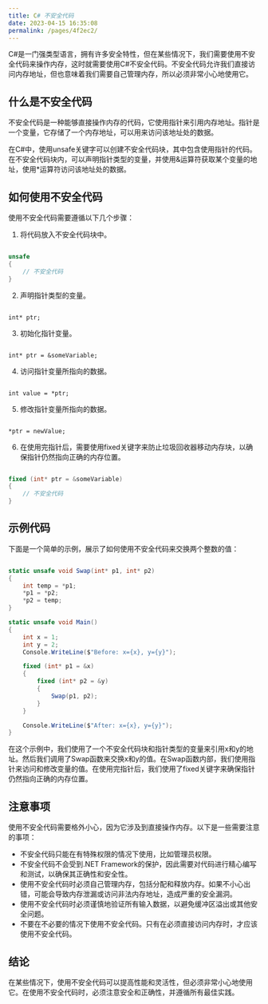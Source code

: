 ```yaml
---
title: C# 不安全代码
date: 2023-04-15 16:35:08
permalink: /pages/4f2ec2/
---
```

C#是一门强类型语言，拥有许多安全特性，但在某些情况下，我们需要使用不安全代码来操作内存，这时就需要使用C#不安全代码。不安全代码允许我们直接访问内存地址，但也意味着我们需要自己管理内存，所以必须非常小心地使用它。
## 什么是不安全代码

不安全代码是一种能够直接操作内存的代码，它使用指针来引用内存地址。指针是一个变量，它存储了一个内存地址，可以用来访问该地址处的数据。

在C#中，使用unsafe关键字可以创建不安全代码块，其中包含使用指针的代码。在不安全代码块内，可以声明指针类型的变量，并使用&运算符获取某个变量的地址，使用*运算符访问该地址处的数据。
## 如何使用不安全代码

使用不安全代码需要遵循以下几个步骤： 
1. 将代码放入不安全代码块中。

```csharp

unsafe
{
    // 不安全代码
}
``` 
2. 声明指针类型的变量。

```arduino

int* ptr;
``` 
3. 初始化指针变量。

```arduino

int* ptr = &someVariable;
``` 
4. 访问指针变量所指向的数据。

```arduino

int value = *ptr;
``` 
5. 修改指针变量所指向的数据。

```

*ptr = newValue;
``` 
6. 在使用完指针后，需要使用fixed关键字来防止垃圾回收器移动内存块，以确保指针仍然指向正确的内存位置。

```csharp

fixed (int* ptr = &someVariable)
{
    // 不安全代码
}
```
## 示例代码

下面是一个简单的示例，展示了如何使用不安全代码来交换两个整数的值：

```csharp

static unsafe void Swap(int* p1, int* p2)
{
    int temp = *p1;
    *p1 = *p2;
    *p2 = temp;
}

static unsafe void Main()
{
    int x = 1;
    int y = 2;
    Console.WriteLine($"Before: x={x}, y={y}");

    fixed (int* p1 = &x)
    {
        fixed (int* p2 = &y)
        {
            Swap(p1, p2);
        }
    }

    Console.WriteLine($"After: x={x}, y={y}");
}
```



在这个示例中，我们使用了一个不安全代码块和指针类型的变量来引用x和y的地址。然后我们调用了Swap函数来交换x和y的值。在Swap函数内部，我们使用指针来访问和修改变量的值。在使用完指针后，我们使用了fixed关键字来确保指针仍然指向正确的内存位置。
## 注意事项

使用不安全代码需要格外小心，因为它涉及到直接操作内存。以下是一些需要注意的事项： 
- 不安全代码只能在有特殊权限的情况下使用，比如管理员权限。 
- 不安全代码不会受到.NET Framework的保护，因此需要对代码进行精心编写和测试，以确保其正确性和安全性。 
- 使用不安全代码时必须自己管理内存，包括分配和释放内存。如果不小心出错，可能会导致内存泄漏或访问非法内存地址，造成严重的安全漏洞。 
- 使用不安全代码时必须谨慎地验证所有输入数据，以避免缓冲区溢出或其他安全问题。 
- 不要在不必要的情况下使用不安全代码。只有在必须直接访问内存时，才应该使用不安全代码。
## 结论

在某些情况下，使用不安全代码可以提高性能和灵活性，但必须非常小心地使用它。在使用不安全代码时，必须注意安全和正确性，并遵循所有最佳实践。

